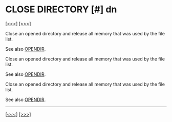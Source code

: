 # CLOSE DIRECTORY \[\#\] dn

[\[\<\<\<\]](ug_25.25.md) [\[\>\>\>\]](ug_25.27.md)

Close an opened directory and release all memory that was used by the
file list.

See also [OPENDIR](ug.md).

Close an opened directory and release all memory that was used by the
file list.

See also [OPENDIR](ug.md).

Close an opened directory and release all memory that was used by the
file list.

See also [OPENDIR](ug.md).

-----

[\[\<\<\<\]](ug_25.25.md) [\[\>\>\>\]](ug_25.27.md)

